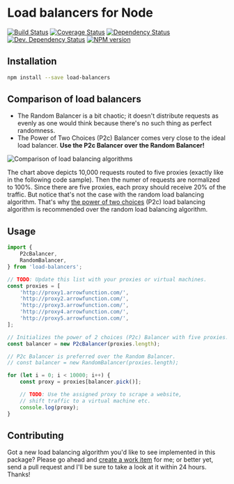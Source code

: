 # Load balancers for Node

[![Build Status](https://img.shields.io/travis/paulborza/load-balancers/master.svg?style=flat)](https://travis-ci.org/paulborza/load-balancers)
[![Coverage Status](https://img.shields.io/coveralls/paulborza/load-balancers/master.svg?style=flat)](https://coveralls.io/r/paulborza/load-balancers?branch=master)
[![Dependency Status](https://img.shields.io/david/paulborza/load-balancers.svg?style=flat)](https://david-dm.org/paulborza/load-balancers)
[![Dev. Dependency Status](https://img.shields.io/david/dev/paulborza/load-balancers.svg?style=flat)](https://david-dm.org/paulborza/load-balancers?type=dev)
[![NPM version](https://img.shields.io/npm/v/load-balancers.svg?style=flat)](https://www.npmjs.com/package/load-balancers)

## Installation

```bash
npm install --save load-balancers
```

## Comparison of load balancers

- The Random Balancer is a bit chaotic; it doesn't distribute requests as evenly as one would think because there's no such thing as perfect randomness.
- The Power of Two Choices (P2c) Balancer comes very close to the ideal load balancer. **Use the P2c Balancer over the Random Balancer!**

![Comparison of load balancing algorithms](https://raw.githubusercontent.com/paulborza/load-balancers/master/docs/errors.png)

The chart above depicts 10,000 requests routed to five proxies (exactly like in the following code sample).
Then the numer of requests are normalized to 100%. Since there are five proxies, each proxy should receive 20% of the traffic.
But notice that's not the case with the random load balancing algorithm.
That's why [the power of two choices](http://www.eecs.harvard.edu/~michaelm/postscripts/tpds2001.pdf) (P2c) load balancing algorithm is recommended over the random load balancing algorithm.

## Usage

```javascript
import {
    P2cBalancer,
    RandomBalancer,
} from 'load-balancers';

// TODO: Update this list with your proxies or virtual machines.
const proxies = [
    'http://proxy1.arrowfunction.com/',
    'http://proxy2.arrowfunction.com/',
    'http://proxy3.arrowfunction.com/',
    'http://proxy4.arrowfunction.com/',
    'http://proxy5.arrowfunction.com/',
];

// Initializes the power of 2 choices (P2c) Balancer with five proxies.
const balancer = new P2cBalancer(proxies.length);

// P2c Balancer is preferred over the Random Balancer.
// const balancer = new RandomBalancer(proxies.length);

for (let i = 0; i < 10000; i++) {
    const proxy = proxies[balancer.pick()];

    // TODO: Use the assigned proxy to scrape a website,
    // shift traffic to a virtual machine etc.
    console.log(proxy);
}
```

## Contributing

Got a new load balancing algorithm you'd like to see implemented in this package?
Please go ahead and [create a work item](https://github.com/paulborza/load-balancers/issues/new) for me; or better yet, send a pull request and I'll be sure to take a look at it within 24 hours. Thanks!
